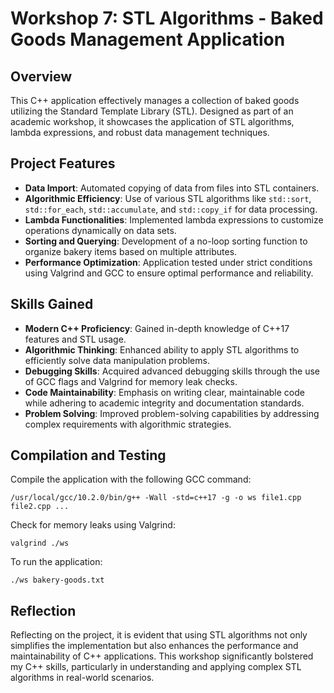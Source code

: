 # Workshop 7: STL Algorithms - Baked Goods Management Application

## Overview
This C++ application effectively manages a collection of baked goods utilizing the Standard Template Library (STL). Designed as part of an academic workshop, it showcases the application of STL algorithms, lambda expressions, and robust data management techniques.

## Project Features
- **Data Import**: Automated copying of data from files into STL containers.
- **Algorithmic Efficiency**: Use of various STL algorithms like `std::sort`, `std::for_each`, `std::accumulate`, and `std::copy_if` for data processing.
- **Lambda Functionalities**: Implemented lambda expressions to customize operations dynamically on data sets.
- **Sorting and Querying**: Development of a no-loop sorting function to organize bakery items based on multiple attributes.
- **Performance Optimization**: Application tested under strict conditions using Valgrind and GCC to ensure optimal performance and reliability.

## Skills Gained
- **Modern C++ Proficiency**: Gained in-depth knowledge of C++17 features and STL usage.
- **Algorithmic Thinking**: Enhanced ability to apply STL algorithms to efficiently solve data manipulation problems.
- **Debugging Skills**: Acquired advanced debugging skills through the use of GCC flags and Valgrind for memory leak checks.
- **Code Maintainability**: Emphasis on writing clear, maintainable code while adhering to academic integrity and documentation standards.
- **Problem Solving**: Improved problem-solving capabilities by addressing complex requirements with algorithmic strategies.

## Compilation and Testing
Compile the application with the following GCC command:

```
/usr/local/gcc/10.2.0/bin/g++ -Wall -std=c++17 -g -o ws file1.cpp file2.cpp ...
```

Check for memory leaks using Valgrind:

```
valgrind ./ws
```

To run the application:

```
./ws bakery-goods.txt
```

## Reflection

Reflecting on the project, it is evident that using STL algorithms not only simplifies the implementation but also enhances the performance and maintainability of C++ applications. This workshop significantly bolstered my C++ skills, particularly in understanding and applying complex STL algorithms in real-world scenarios.


